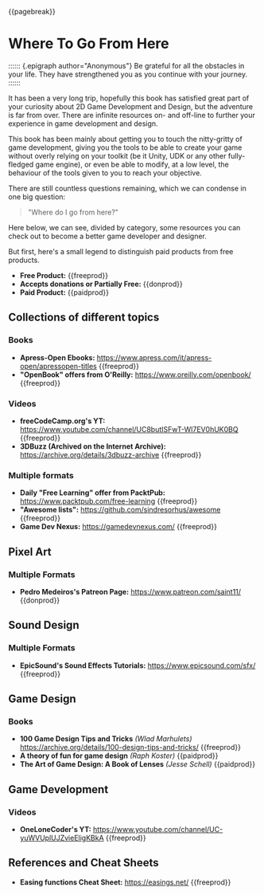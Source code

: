 {{pagebreak}}

Where To Go From Here
=====================

:::::: {.epigraph author="Anonymous"}
Be grateful for all the obstacles in your life. They have strengthened you as you continue with your journey.
::::::

It has been a very long trip, hopefully this book has satisfied great part of your curiosity about 2D Game Development and Design, but the adventure is far from over. There are infinite resources on- and off-line to further your experience in game development and design.

This book has been mainly about getting you to touch the nitty-gritty of game development, giving you the tools to be able to create your game without overly relying on your toolkit (be it Unity, UDK or any other fully-fledged game engine), or even be able to modify, at a low level, the behaviour of the tools given to you to reach your objective.

There are still countless questions remaining, which we can condense in one big question:

> "Where do I go from here?"

Here below, we can see, divided by category, some resources you can check out to become a better game developer and designer.

But first, here's a small legend to distinguish paid products from free products.


- **Free Product:** {{freeprod}}
- **Accepts donations or Partially Free:** {{donprod}}
- **Paid Product:** {{paidprod}}

Collections of different topics
--------------------------------

### Books

- **Apress-Open Ebooks:** <https://www.apress.com/it/apress-open/apressopen-titles> {{freeprod}}
- **"OpenBook" offers from O'Reilly:** <https://www.oreilly.com/openbook/> {{freeprod}}

### Videos

- **freeCodeCamp.org's YT:** <https://www.youtube.com/channel/UC8butISFwT-Wl7EV0hUK0BQ> {{freeprod}}
- **3DBuzz (Archived on the Internet Archive):** <https://archive.org/details/3dbuzz-archive> {{freeprod}}

### Multiple formats

- **Daily "Free Learning" offer from PacktPub:** <https://www.packtpub.com/free-learning> {{freeprod}}
- **"Awesome lists":** <https://github.com/sindresorhus/awesome> {{freeprod}}
- **Game Dev Nexus:** <https://gamedevnexus.com/> {{freeprod}}

Pixel Art
-----------

### Multiple Formats

- **Pedro Medeiros's Patreon Page:** <https://www.patreon.com/saint11/> {{donprod}}


Sound Design
-------------

### Multiple Formats

- **EpicSound's Sound Effects Tutorials:** <https://www.epicsound.com/sfx/> {{freeprod}}

Game Design
------------

### Books

- **100 Game Design Tips and Tricks** *(Wlad Marhulets)* <https://archive.org/details/100-design-tips-and-tricks/> {{freeprod}}
- **A theory of fun for game design** *(Raph Koster)* {{paidprod}}
- **The Art of Game Design: A Book of Lenses** *(Jesse Schell)* {{paidprod}}

Game Development
----------------

### Videos

- **OneLoneCoder's YT:** <https://www.youtube.com/channel/UC-yuWVUplUJZvieEligKBkA> {{freeprod}}

References and Cheat Sheets
---------------------------

- **Easing functions Cheat Sheet:** <https://easings.net/> {{freeprod}}
